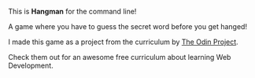 This is **Hangman** for the command line!

A game where you have to guess the secret word before you get hanged!

I made this game as a project from the curriculum by [The Odin
Project](https://www.theodinproject.com/courses/ruby-programming/lessons/file-i-o-and-serialization?ref=lnav).

Check them out for an awesome free curriculum about learning Web Development.
